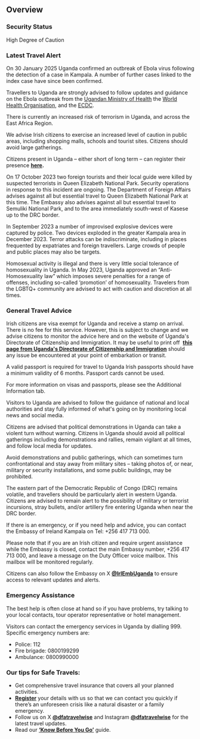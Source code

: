 ## Overview

### **Security Status**

High Degree of Caution

### **Latest Travel Alert**

On 30 January 2025 Uganda confirmed an outbreak of Ebola virus following the detection of a case in Kampala. A number of further cases linked to the index case have since been confirmed.

Travellers to Uganda are strongly advised to follow updates and guidance on the Ebola outbreak from the [Ugandan Ministry of Health](https://twitter.com/MinofHealthUG) the [World Health Organisation](https://www.afro.who.int/countries/uganda), and the [ECDC](https://www.ecdc.europa.eu/en/news-events).

There is currently an increased risk of terrorism in Uganda, and across the East Africa Region.

We advise Irish citizens to exercise an increased level of caution in public areas, including shopping malls, schools and tourist sites. Citizens should avoid large gatherings.

Citizens present in Uganda – either short of long term – can register their presence [**here**](https://citizensregistration.dfa.ie/)**.**

On 17 October 2023 two foreign tourists and their local guide were killed by suspected terrorists in Queen Elizabeth National Park. Security operations in response to this incident are ongoing. The Department of Foreign Affairs advises against all but essential travel to Queen Elizabeth National Park at this time. The Embassy also advises against all but essential travel to Semuliki National Park, and to the area immediately south-west of Kasese up to the DRC border.

In September 2023 a number of improvised explosive devices were captured by police. Two devices exploded in the greater Kampala area in December 2023. Terror attacks can be indiscriminate, including in places frequented by expatriates and foreign travellers. Large crowds of people and public places may also be targets.

Homosexual activity is illegal and there is very little social tolerance of homosexuality in Uganda. In May 2023, Uganda approved an “Anti-Homosexuality law” which imposes severe penalties for a range of offenses, including so-called ‘promotion’ of homosexuality. Travelers from the LGBTQ+ community are advised to act with caution and discretion at all times.

### **General Travel Advice**

Irish citizens are visa exempt for Uganda and receive a stamp on arrival. There is no fee for this service. However, this is subject to change and we advise citizens to monitor the advice here and on the website of Uganda's Directorate of Citizenship and Immigration. It may be useful to print off  [**this page from Uganda's Directorate of Citizenship and Immigration**](https://immigration.go.ug/index.php/services/visa-exempt-countries) should any issue be encountered at your point of embarkation or transit.

A valid passport is required for travel to Uganda Irish passports should have a minimum validity of 6 months. Passport cards cannot be used.

For more information on visas and passports, please see the Additional Information tab.

Visitors to Uganda are advised to follow the guidance of national and local authorities and stay fully informed of what's going on by monitoring local news and social media.

Citizens are advised that political demonstrations in Uganda can take a violent turn without warning. Citizens in Uganda should avoid all political gatherings including demonstrations and rallies, remain vigilant at all times, and follow local media for updates.

Avoid demonstrations and public gatherings, which can sometimes turn confrontational and stay away from military sites – taking photos of, or near, military or security installations, and some public buildings, may be prohibited.

The eastern part of the Democratic Republic of Congo (DRC) remains volatile, and travellers should be particularly alert in western Uganda. Citizens are advised to remain alert to the possibility of military or terrorist incursions, stray bullets, and/or artillery fire entering Uganda when near the DRC border.

If there is an emergency, or if you need help and advice, you can contact the Embassy of Ireland Kampala on Tel: +256 417 713 000.

Please note that if you are an Irish citizen and require urgent assistance while the Embassy is closed, contact the main Embassy number, +256 417 713 000, and leave a message on the Duty Officer voice mailbox. This mailbox will be monitored regularly.

Citizens can also follow the Embassy on X [**@IrlEmbUganda**](https://twitter.com/irlembuganda) to ensure access to relevant updates and alerts.

### **Emergency Assistance**

The best help is often close at hand so if you have problems, try talking to your local contacts, tour operator representative or hotel management.

Visitors can contact the emergency services in Uganda by dialling 999. Specific emergency numbers are:

* Police: 112
* Fire brigade: 0800199299
* Ambulance: 0800990000

### **Our tips for Safe Travels:**

* Get comprehensive travel insurance that covers all your planned activities.
* [**Register**](/en/dfa/overseas-travel/citizens-registration/) your details with us so that we can contact you quickly if there’s an unforeseen crisis like a natural disaster or a family emergency.
* Follow us on X [**@dfatravelwise**](https://www.twitter.com/DFATravelWise) and Instagram [**@dfatravelwise**](https://www.instagram.com/dfatravelwise/) for the latest travel updates.
* Read our [**‘Know Before You Go’**](/en/dfa/overseas-travel/know-before-you-go/) guide.